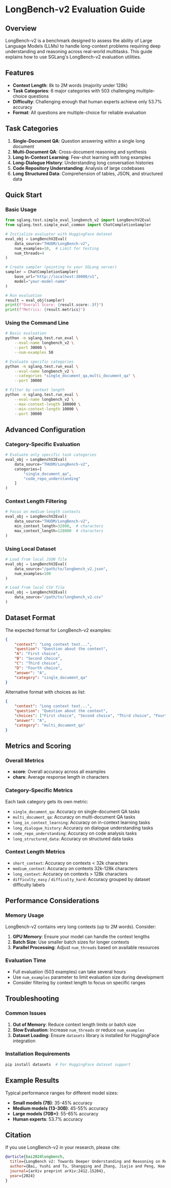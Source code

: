 # LongBench-v2 Evaluation Guide

## Overview

LongBench-v2 is a benchmark designed to assess the ability of Large Language Models (LLMs) to handle long-context problems requiring deep understanding and reasoning across real-world multitasks. This guide explains how to use SGLang's LongBench-v2 evaluation utilities.

## Features

- **Context Length**: 8k to 2M words (majority under 128k)
- **Task Categories**: 6 major categories with 503 challenging multiple-choice questions
- **Difficulty**: Challenging enough that human experts achieve only 53.7% accuracy
- **Format**: All questions are multiple-choice for reliable evaluation

## Task Categories

1. **Single-Document QA**: Question answering within a single long document
2. **Multi-Document QA**: Cross-document reasoning and synthesis
3. **Long In-Context Learning**: Few-shot learning with long examples
4. **Long-Dialogue History**: Understanding long conversation histories
5. **Code Repository Understanding**: Analysis of large codebases
6. **Long Structured Data**: Comprehension of tables, JSON, and structured data

## Quick Start

### Basic Usage

```python
from sglang.test.simple_eval_longbench_v2 import LongBenchV2Eval
from sglang.test.simple_eval_common import ChatCompletionSampler

# Initialize evaluator with HuggingFace dataset
eval_obj = LongBenchV2Eval(
    data_source="THUDM/LongBench-v2",
    num_examples=10,  # Limit for testing
    num_threads=4
)

# Create sampler (pointing to your SGLang server)
sampler = ChatCompletionSampler(
    base_url="http://localhost:30000/v1",
    model="your-model-name"
)

# Run evaluation
result = eval_obj(sampler)
print(f"Overall Score: {result.score:.3f}")
print(f"Metrics: {result.metrics}")
```

### Using the Command Line

```bash
# Basic evaluation
python -m sglang.test.run_eval \
    --eval-name longbench_v2 \
    --port 30000 \
    --num-examples 50

# Evaluate specific categories
python -m sglang.test.run_eval \
    --eval-name longbench_v2 \
    --categories "single_document_qa,multi_document_qa" \
    --port 30000

# Filter by context length
python -m sglang.test.run_eval \
    --eval-name longbench_v2 \
    --max-context-length 100000 \
    --min-context-length 10000 \
    --port 30000
```

## Advanced Configuration

### Category-Specific Evaluation

```python
# Evaluate only specific task categories
eval_obj = LongBenchV2Eval(
    data_source="THUDM/LongBench-v2",
    categories=[
        "single_document_qa",
        "code_repo_understanding"
    ]
)
```

### Context Length Filtering

```python
# Focus on medium-length contexts
eval_obj = LongBenchV2Eval(
    data_source="THUDM/LongBench-v2",
    min_context_length=32000,  # characters
    max_context_length=128000  # characters
)
```

### Using Local Dataset

```python
# Load from local JSON file
eval_obj = LongBenchV2Eval(
    data_source="/path/to/longbench_v2.json",
    num_examples=100
)

# Load from local CSV file
eval_obj = LongBenchV2Eval(
    data_source="/path/to/longbench_v2.csv"
)
```

## Dataset Format

The expected format for LongBench-v2 examples:

```json
{
    "context": "Long context text...",
    "question": "Question about the context",
    "A": "First choice",
    "B": "Second choice",
    "C": "Third choice",
    "D": "Fourth choice",
    "answer": "A",
    "category": "single_document_qa"
}
```

Alternative format with choices as list:

```json
{
    "context": "Long context text...",
    "question": "Question about the context",
    "choices": ["First choice", "Second choice", "Third choice", "Fourth choice"],
    "answer": "A",
    "category": "multi_document_qa"
}
```

## Metrics and Scoring

### Overall Metrics

- **score**: Overall accuracy across all examples
- **chars**: Average response length in characters

### Category-Specific Metrics

Each task category gets its own metric:
- `single_document_qa`: Accuracy on single-document QA tasks
- `multi_document_qa`: Accuracy on multi-document QA tasks
- `long_in_context_learning`: Accuracy on in-context learning tasks
- `long_dialogue_history`: Accuracy on dialogue understanding tasks
- `code_repo_understanding`: Accuracy on code analysis tasks
- `long_structured_data`: Accuracy on structured data tasks

### Context Length Metrics

- `short_context`: Accuracy on contexts < 32k characters
- `medium_context`: Accuracy on contexts 32k-128k characters
- `long_context`: Accuracy on contexts > 128k characters
- `difficulty_easy` / `difficulty_hard`: Accuracy grouped by dataset difficulty labels

## Performance Considerations

### Memory Usage

LongBench-v2 contains very long contexts (up to 2M words). Consider:

1. **GPU Memory**: Ensure your model can handle the context lengths
2. **Batch Size**: Use smaller batch sizes for longer contexts
3. **Parallel Processing**: Adjust `num_threads` based on available resources

### Evaluation Time

- Full evaluation (503 examples) can take several hours
- Use `num_examples` parameter to limit evaluation size during development
- Consider filtering by context length to focus on specific ranges

## Troubleshooting

### Common Issues

1. **Out of Memory**: Reduce context length limits or batch size
2. **Slow Evaluation**: Increase `num_threads` or reduce `num_examples`
3. **Dataset Loading**: Ensure `datasets` library is installed for HuggingFace integration

### Installation Requirements

```bash
pip install datasets  # For HuggingFace dataset support
```

## Example Results

Typical performance ranges for different model sizes:

- **Small models (7B)**: 35-45% accuracy
- **Medium models (13-30B)**: 45-55% accuracy
- **Large models (70B+)**: 55-65% accuracy
- **Human experts**: 53.7% accuracy

## Citation

If you use LongBench-v2 in your research, please cite:

```bibtex
@article{bai2024longbench,
  title={LongBench v2: Towards Deeper Understanding and Reasoning on Realistic Long-Context Multitasks},
  author={Bai, Yushi and Tu, Shangqing and Zhang, Jiajie and Peng, Hao and Wang, Xiaozhi and Lv, Xin and Cao, Shulin and Xu, Jiazheng and Hou, Lei and Dong, Yuxiao and Tang, Jie and Li, Juanzi},
  journal={arXiv preprint arXiv:2412.15204},
  year={2024}
}
```
